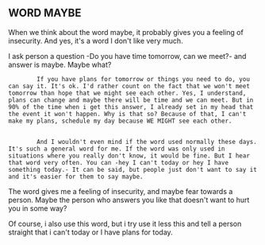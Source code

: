 ## WORD MAYBE


When we think about the word maybe, it probably gives you a feeling of insecurity. And yes, it's a word I don't like very much.


I ask person a question -Do you have time tomorrow, can we meet?- and answer is maybe. Maybe what?


            If you have plans for tomorrow or things you need to do, you can say it. It's ok. I'd rather count on the fact that we won't meet tomorrow than hope that we might see each other. Yes, I understand, plans can change and maybe there will be time and we can meet. But in 90% of the time when i get this answer, I already set in my head that the event it won't happen. Why is that so? Because of that, I can't make my plans, schedule my day because WE MIGHT see each other.


            And I wouldn't even mind if the word used normally these days. It's such a general word for me. If the word was only used in situations where you really don't know, it would be fine. But I hear that word very often. You can -hey I can't today or hey I have something today.- It can be said, but people just don't want to say it and it's easier for them to say maybe.


The word gives me a feeling of insecurity, and maybe fear towards a person. Maybe the person who answers you like that doesn't want to hurt you in some way?


Of course, i also use this word, but i try use it less this and tell a person straight that i can't today or I have plans for today.

